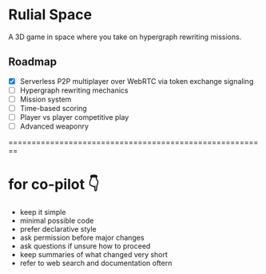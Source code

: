 # Rulial Space

A 3D game in space where you take on hypergraph rewriting missions.

## Roadmap
- [x] Serverless P2P multiplayer over WebRTC via token exchange signaling  
- [ ] Hypergraph rewriting mechanics
- [ ] Mission system
- [ ] Time-based scoring  
- [ ] Player vs player competitive play
- [ ] Advanced weaponry  

========================================================

# for co-pilot 👇
- keep it simple
- minimal possible code
- prefer declarative style
- ask permission before major changes
- ask questions if unsure how to proceed
- keep summaries of what changed very short
- refer to web search and documentation oftern
